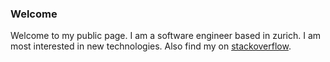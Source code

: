 ### Welcome

Welcome to my public page. I am a software engineer based in zurich. 
I am most interested in new technologies.
Also find my on [stackoverflow](https://stackoverflow.com/users/1892523/link).


<!--
**linkdotnet/linkdotnet** is a ✨ _special_ ✨ repository because its `README.md` (this file) appears on your GitHub profile.

Here are some ideas to get you started:

- 🔭 I’m currently working on ...
- 🌱 I’m currently learning ...
- 👯 I’m looking to collaborate on ...
- 🤔 I’m looking for help with ...
- 💬 Ask me about ...
- 📫 How to reach me: ...
- 😄 Pronouns: ...
- ⚡ Fun fact: ...
-->
